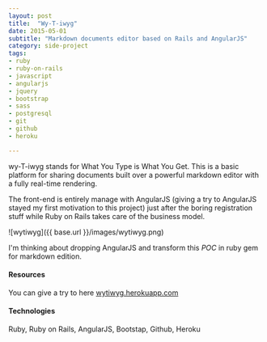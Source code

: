 ```yaml
---
layout: post
title:  "Wy-T-iwyg"
date: 2015-05-01
subtitle: "Markdown documents editor based on Rails and AngularJS"
category: side-project
tags:
- ruby
- ruby-on-rails
- javascript
- angularjs
- jquery
- bootstrap
- sass
- postgresql
- git
- github
- heroku

---
```


wy-T-iwyg stands for What You Type is What You Get. This is a basic platform for sharing documents built over a 
powerful markdown editor with a fully real-time rendering.

The front-end is entirely manage with AngularJS (giving a try to AngularJS stayed my first motivation to this project) 
just after the boring registration stuff while Ruby on Rails takes care of the business model.

![wytiwyg]({{ base.url }}/images/wytiwyg.png)

I'm thinking about dropping AngularJS and transform this _POC_ in ruby gem for markdown edition. 

#### Resources

You can give a try to here [wytiwyg.herokuapp.com](http://wytiwyg.herokuapp.com)

#### Technologies

Ruby, Ruby on Rails, AngularJS, Bootstap, Github, Heroku 